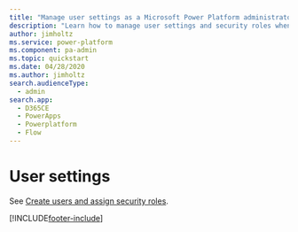 ```yaml
---
title: "Manage user settings as a Microsoft Power Platform administrator"
description: "Learn how to manage user settings and security roles when administering Microsoft Power Platform."
author: jimholtz
ms.service: power-platform
ms.component: pa-admin
ms.topic: quickstart
ms.date: 04/28/2020
ms.author: jimholtz
search.audienceType: 
  - admin 
search.app:
  - D365CE
  - PowerApps
  - Powerplatform
  - Flow
---
```

# User settings

See [Create users and assign security roles](create-users-assign-online-security-roles.md).

[!INCLUDE[footer-include](../includes/footer-banner.md)]

